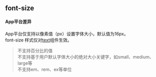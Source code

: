 ## font-size

<!-- CSSJSON.font-size.description -->

<!-- CSSJSON.font-size.syntax -->

<!-- CSSJSON.font-size.values -->

<!-- CSSJSON.font-size.compatibility -->

#### App平台差异  
App平台仅支持以像素值（px）设置字体大小，默认值为16px。  
font-size 样式仅对[text](uni-app-x/component/text.md)组件生效。  
> 不支持百分比的值  
> 不支持基于用户默认字体大小的绝对大小关键字，如small、medium、large等  
> 不支持em、rem、ex等单位  

<!-- CSSJSON.font-size.reference -->
